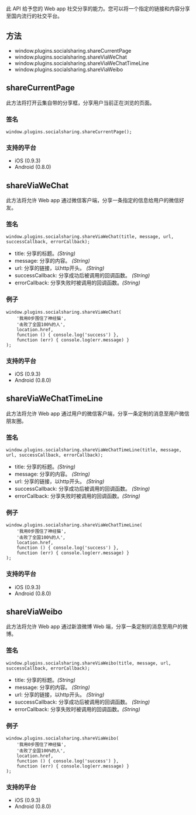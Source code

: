 此 API 给予您的 Web app 社交分享的能力。您可以将一个指定的链接和内容分享至国内流行的社交平台。

## 方法

* window.plugins.socialsharing.shareCurrentPage
* window.plugins.socialsharing.shareViaWeChat
* window.plugins.socialsharing.shareViaWeChatTimeLine
* window.plugins.socialsharing.shareViaWeibo

## shareCurrentPage

此方法将打开云集自带的分享框，分享用户当前正在浏览的页面。

### 签名

```
window.plugins.socialsharing.shareCurrentPage();
```

### 支持的平台

* iOS (0.9.3)
* Android (0.8.0)

## shareViaWeChat

此方法将允许 Web app 通过微信客户端，分享一条指定的信息给用户的微信好友。

### 签名

```
window.plugins.socialsharing.shareViaWeChat(title, message, url, successCallback, errorCallback);
```

* title: 分享的标题。*(String)*
* message: 分享的内容。 *(String)*
* url: 分享的链接，以http开头。 *(String)*
* successCallback: 分享成功后被调用的回调函数。 *(String)*
* errorCallback: 分享失败时被调用的回调函数。*(String)*

### 例子

```
window.plugins.socialsharing.shareViaWeChat(
	'我用0步围住了神经猫',
	'击败了全国100%的人',
	location.href,
	function () { console.log('success') },
	function (err) { console.log(err.message) }
);
```

### 支持的平台

* iOS (0.9.3)
* Android (0.8.0)

## shareViaWeChatTimeLine

此方法将允许 Web app 通过用户的微信客户端，分享一条定制的消息至用户微信朋友圈。

### 签名

```
window.plugins.socialsharing.shareViaWeChatTimeLine(title, message, url, successCallback, errorCallback);
```

* title: 分享的标题。*(String)*
* message: 分享的内容。 *(String)*
* url: 分享的链接，以http开头。 *(String)*
* successCallback: 分享成功后被调用的回调函数。 *(String)*
* errorCallback: 分享失败时被调用的回调函数。*(String)*

### 例子

```
window.plugins.socialsharing.shareViaWeChatTimeLine(
	'我用0步围住了神经猫',
	'击败了全国100%的人',
	location.href,
	function () { console.log('success') },
	function (err) { console.log(err.message) }
);
```

### 支持的平台

* iOS (0.9.3)
* Android (0.8.0)

## shareViaWeibo

此方法将允许 Web app 通过新浪微博 Web 端，分享一条定制的消息至用户的微博。

### 签名

```
window.plugins.socialsharing.shareViaWeibo(title, message, url, successCallback, errorCallback);
```

* title: 分享的标题。*(String)*
* message: 分享的内容。 *(String)*
* url: 分享的链接，以http开头。 *(String)*
* successCallback: 分享成功后被调用的回调函数。 *(String)*
* errorCallback: 分享失败时被调用的回调函数。*(String)*

### 例子

```
window.plugins.socialsharing.shareViaWeibo(
	'我用0步围住了神经猫',
	'击败了全国100%的人',
	location.href,
	function () { console.log('success') },
	function (err) { console.log(err.message) }
);
```

### 支持的平台

* iOS (0.9.3)
* Android (0.8.0)
